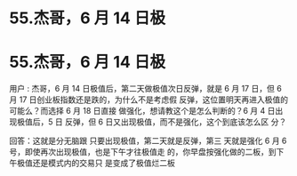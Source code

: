 # 55.杰哥，6 月 14 日极

# 55.杰哥，6 月 14 日极

用户 : 杰哥，6 月 14 日极值后，第二天做极值次日反弹，就是 6 月 17 日，但 6 月 17 日创业板指数还是跌的，为什么不是考虑假 反弹，这位置明天再进入极值的可能么？而选择 6 月 18 日直接 做强化，想请教这个是怎么判断的？6 月 4 日出现极值后，5 日 反弹，但 6 日又出现极值，而不是强化，这个到底该怎么区 分？

回答：这就是分无脑跟 只要出现极值，第二天就是反弹，第三 天就是强化 6 月 6 号，即使再次出现极值，也是下午才往极值走 的，你早盘按强化做的二板，到下午极值还是模式内的交易只 是变成了极值烂二板